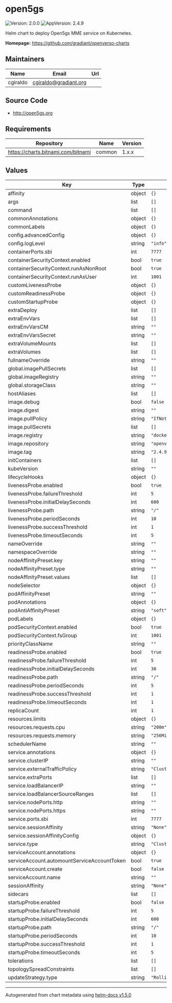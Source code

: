 # open5gs

![Version: 2.0.0](https://img.shields.io/badge/Version-2.0.0-informational?style=flat-square) ![AppVersion: 2.4.9](https://img.shields.io/badge/AppVersion-2.4.9-informational?style=flat-square)

Helm chart to deploy Open5gs MME service on Kubernetes.

**Homepage:** <https://github.com/gradiant/openverso-charts>

## Maintainers

| Name | Email | Url |
| ---- | ------ | --- |
| cgiraldo | cgiraldo@gradiant.org |  |

## Source Code

* <http://open5gs.org>

## Requirements

| Repository | Name | Version |
|------------|------|---------|
| https://charts.bitnami.com/bitnami | common | 1.x.x |

## Values

| Key | Type | Default | Description |
|-----|------|---------|-------------|
| affinity | object | `{}` |  |
| args | list | `[]` |  |
| command | list | `[]` |  |
| commonAnnotations | object | `{}` |  |
| commonLabels | object | `{}` |  |
| config.advancedConfig | object | `{}` |  |
| config.logLevel | string | `"info"` |  |
| containerPorts.sbi | int | `7777` |  |
| containerSecurityContext.enabled | bool | `true` |  |
| containerSecurityContext.runAsNonRoot | bool | `true` |  |
| containerSecurityContext.runAsUser | int | `1001` |  |
| customLivenessProbe | object | `{}` |  |
| customReadinessProbe | object | `{}` |  |
| customStartupProbe | object | `{}` |  |
| extraDeploy | list | `[]` |  |
| extraEnvVars | list | `[]` |  |
| extraEnvVarsCM | string | `""` |  |
| extraEnvVarsSecret | string | `""` |  |
| extraVolumeMounts | list | `[]` |  |
| extraVolumes | list | `[]` |  |
| fullnameOverride | string | `""` |  |
| global.imagePullSecrets | list | `[]` |  |
| global.imageRegistry | string | `""` |  |
| global.storageClass | string | `""` |  |
| hostAliases | list | `[]` |  |
| image.debug | bool | `false` |  |
| image.digest | string | `""` |  |
| image.pullPolicy | string | `"IfNotPresent"` |  |
| image.pullSecrets | list | `[]` |  |
| image.registry | string | `"docker.io"` |  |
| image.repository | string | `"openverso/open5gs"` |  |
| image.tag | string | `"2.4.9"` |  |
| initContainers | list | `[]` |  |
| kubeVersion | string | `""` |  |
| lifecycleHooks | object | `{}` |  |
| livenessProbe.enabled | bool | `true` |  |
| livenessProbe.failureThreshold | int | `5` |  |
| livenessProbe.initialDelaySeconds | int | `600` |  |
| livenessProbe.path | string | `"/"` |  |
| livenessProbe.periodSeconds | int | `10` |  |
| livenessProbe.successThreshold | int | `1` |  |
| livenessProbe.timeoutSeconds | int | `5` |  |
| nameOverride | string | `""` |  |
| namespaceOverride | string | `""` |  |
| nodeAffinityPreset.key | string | `""` |  |
| nodeAffinityPreset.type | string | `""` |  |
| nodeAffinityPreset.values | list | `[]` |  |
| nodeSelector | object | `{}` |  |
| podAffinityPreset | string | `""` |  |
| podAnnotations | object | `{}` |  |
| podAntiAffinityPreset | string | `"soft"` |  |
| podLabels | object | `{}` |  |
| podSecurityContext.enabled | bool | `true` |  |
| podSecurityContext.fsGroup | int | `1001` |  |
| priorityClassName | string | `""` |  |
| readinessProbe.enabled | bool | `true` |  |
| readinessProbe.failureThreshold | int | `5` |  |
| readinessProbe.initialDelaySeconds | int | `30` |  |
| readinessProbe.path | string | `"/"` |  |
| readinessProbe.periodSeconds | int | `5` |  |
| readinessProbe.successThreshold | int | `1` |  |
| readinessProbe.timeoutSeconds | int | `1` |  |
| replicaCount | int | `1` |  |
| resources.limits | object | `{}` |  |
| resources.requests.cpu | string | `"200m"` |  |
| resources.requests.memory | string | `"256Mi"` |  |
| schedulerName | string | `""` |  |
| service.annotations | object | `{}` |  |
| service.clusterIP | string | `""` |  |
| service.externalTrafficPolicy | string | `"Cluster"` |  |
| service.extraPorts | list | `[]` |  |
| service.loadBalancerIP | string | `""` |  |
| service.loadBalancerSourceRanges | list | `[]` |  |
| service.nodePorts.http | string | `""` |  |
| service.nodePorts.https | string | `""` |  |
| service.ports.sbi | int | `7777` |  |
| service.sessionAffinity | string | `"None"` |  |
| service.sessionAffinityConfig | object | `{}` |  |
| service.type | string | `"ClusterIP"` |  |
| serviceAccount.annotations | object | `{}` |  |
| serviceAccount.automountServiceAccountToken | bool | `true` |  |
| serviceAccount.create | bool | `false` |  |
| serviceAccount.name | string | `""` |  |
| sessionAffinity | string | `"None"` |  |
| sidecars | list | `[]` |  |
| startupProbe.enabled | bool | `false` |  |
| startupProbe.failureThreshold | int | `5` |  |
| startupProbe.initialDelaySeconds | int | `600` |  |
| startupProbe.path | string | `"/"` |  |
| startupProbe.periodSeconds | int | `10` |  |
| startupProbe.successThreshold | int | `1` |  |
| startupProbe.timeoutSeconds | int | `5` |  |
| tolerations | list | `[]` |  |
| topologySpreadConstraints | list | `[]` |  |
| updateStrategy.type | string | `"RollingUpdate"` |  |

----------------------------------------------
Autogenerated from chart metadata using [helm-docs v1.5.0](https://github.com/norwoodj/helm-docs/releases/v1.5.0)
